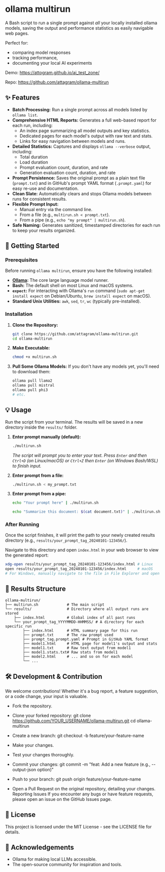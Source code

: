 # ollama multirun

A Bash script to run a single prompt against *all* your locally installed ollama models,
saving the output and performance statistics as easily navigable web pages. 

Perfect for:
* comparing model responses
* tracking performance, 
* documenting your local AI experiments

Demo: https://attogram.github.io/ai_test_zone/

Repo: https://github.com/attagram/ollama-multirun

## ✨ Features

* **Batch Processing:** Run a single prompt across all models listed by `ollama list`.
* **Comprehensive HTML Reports:** Generates a full web-based report for each run, including:
    * An index page summarizing all model outputs and key statistics.
    * Dedicated pages for each model's output with raw text and stats.
    * Links for easy navigation between models and runs.
* **Detailed Statistics:** Captures and displays `ollama --verbose` output, including:
    * Total duration
    * Load duration
    * Prompt evaluation count, duration, and rate
    * Generation evaluation count, duration, and rate
* **Prompt Persistence:** Saves the original prompt as a plain text file (`prompt.txt`) and in GitHub's prompt YAML format (`.prompt.yaml`) for easy re-use and documentation.
* **Clean Slate:** Automatically clears and stops Ollama models between runs for consistent results.
* **Flexible Prompt Input:**
    * Manual entry via the command line.
    * From a file (e.g., `multirun.sh < prompt.txt`).
    * From a pipe (e.g., `echo "my prompt" | multirun.sh`).
* **Safe Naming:** Generates sanitized, timestamped directories for each run to keep your results organized.

## 🚀 Getting Started

### Prerequisites

Before running `ollama multirun`, ensure you have the following installed:

* **[Ollama](https://ollama.com/):** The core large language model runner.
* **Bash:** The default shell on most Linux and macOS systems.
* **`expect`:** For interacting with Ollama's `run` command (`sudo apt-get install expect` on Debian/Ubuntu, `brew install expect` on macOS).
* **Standard Unix Utilities:** `awk`, `sed`, `tr`, `wc` (typically pre-installed).

### Installation

1.  **Clone the Repository:**
    ```bash
    git clone https://github.com/attagram/ollama-multirun.git
    cd ollama-multirun
    ```
2.  **Make Executable:**
    ```bash
    chmod +x multirun.sh
    ```
3.  **Pull Some Ollama Models:** If you don't have any models yet, you'll need to download them:
    ```bash
    ollama pull llama2
    ollama pull mistral
    ollama pull phi3
    # etc.
    ```

## 💡 Usage

Run the script from your terminal. The results will be saved in a new directory inside the `results/` folder.

1.  **Enter prompt manually (default):**
    ```bash
    ./multirun.sh
    ```
    *The script will prompt you to enter your text. Press `Enter` and then `Ctrl+D` (on Linux/macOS) or `Ctrl+Z` then `Enter` (on Windows Bash/WSL) to finish input.*

2.  **Enter prompt from a file:**
    ```bash
    ./multirun.sh < my_prompt.txt
    ```

3.  **Enter prompt from a pipe:**
    ```bash
    echo "Your prompt here" | ./multirun.sh
    ```
    ```bash
    echo "Summarize this document: $(cat document.txt)" | ./multirun.sh
    ```

### After Running

Once the script finishes, it will print the path to your newly created results directory (e.g., `results/your_prompt_tag_20240101-123456/`).

Navigate to this directory and open `index.html` in your web browser to view the generated report:

```bash
xdg-open results/your_prompt_tag_20240101-123456/index.html # Linux
open results/your_prompt_tag_20240101-123456/index.html     # macOS
# For Windows, manually navigate to the file in File Explorer and open with browser.
```

## 📂 Results Structure
```
ollama-multirun/
├── multirun.sh             # The main script
└── results/                # Directory where all output runs are stored
    ├── index.html          # Global index of all past runs
    └── your_prompt_tag_YYYYMMDD-HHMMSS/ # A directory for each specific run
        ├── index.html      # HTML summary page for this run
        ├── prompt.txt      # The raw prompt used
        ├── prompt_tag.prompt.yaml # Prompt in GitHub YAML format
        ├── model1.html     # HTML page for model1's output and stats
        ├── model1.txt      # Raw text output from model1
        ├── model1.stats.txt# Raw stats from model1
        ├── model2.html     # ... and so on for each model
        └── ...
```

## 🛠️ Development & Contribution

We welcome contributions! Whether it's a bug report, a feature suggestion, or a code change, your input is valuable.
 * Fork the repository.
 * Clone your forked repository:
   git clone https://github.com/YOUR_USERNAME/ollama-multirun.git
cd ollama-multirun

 * Create a new branch:
   git checkout -b feature/your-feature-name

 * Make your changes.
 * Test your changes thoroughly.
 * Commit your changes:
   git commit -m "feat: Add a new feature (e.g., --output-json option)"

 * Push to your branch:
   git push origin feature/your-feature-name

 * Open a Pull Request on the original repository, detailing your changes.
Reporting Issues
If you encounter any bugs or have feature requests, please open an issue on the GitHub Issues page.

## 📜 License
This project is licensed under the MIT License - see the LICENSE file for details.

## 🙏 Acknowledgements
 * Ollama for making local LLMs accessible.
 * The open-source community for inspiration and tools.
